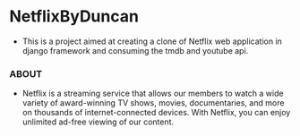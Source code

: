 # NetflixByDuncan

* This is a project aimed at creating a clone of Netflix web application in django framework and consuming the tmdb and youtube api.

### ABOUT
* Netflix is a streaming service that allows our members to watch a wide variety of award-winning TV shows, movies, documentaries, and more on thousands of internet-connected devices. With Netflix, you can enjoy unlimited ad-free viewing of our content.
